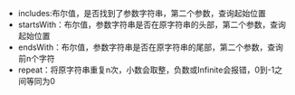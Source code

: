 * includes:布尔值，是否找到了参数字符串，第二个参数，查询起始位置
* startsWith：布尔值，参数字符串是否在原字符串的头部，第二个参数，查询起始位置
* endsWith：布尔值，参数字符串是否在原字符串的尾部，第二个参数，查询前n个字符
* repeat：将原字符串重复n次，小数会取整，负数或Infinite会报错，0到-1之间等同为0
